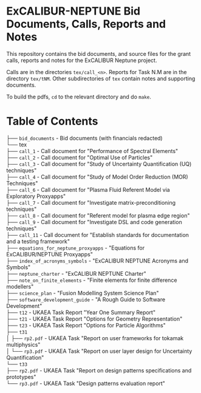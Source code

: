 ExCALIBUR-NEPTUNE Bid Documents, Calls, Reports and Notes
=========================================================

This repository contains the bid documents, and source files for the grant
calls, reports and notes for the ExCALIBUR Neptune project.

Calls are in the directories `tex/call_<n>`.
Reports for Task N.M are in the directory `tex/tNM`.
Other subdirectories of `tex` contain notes and supporting documents.

To build the pdfs, `cd` to the relevant directory and do `make`.

Table of Contents
=================

├── `bid_documents` - Bid documents (with financials redacted)  
└── tex  
    ├── `call_1` - Call document for "Performance of Spectral Elements"  
    ├── `call_2` - Call document for "Optimal Use of Particles"  
    ├── `call_3` - Call document for "Study of Uncertainty Quantification (UQ)   techniques"  
    ├── `call_4` - Call document for "Study of Model Order Reduction (MOR)   Techniques"  
    ├── `call_6` - Call document for "Plasma Fluid Referent Model via Exploratory Proxyapps"  
    ├── `call_7` - Call document for "Investigate matrix-preconditioning   techniques"  
    ├── `call_8` - Call document for "Referent model for plasma edge region"  
    ├── `call_9` - Call document for "Investigate DSL and code generation   techniques"  
    ├── `call_11` - Call document for "Establish standards for documentation and a testing framework"  
    ├── `equations_for_neptune_proxyapps` - "Equations for ExCALIBUR/NEPTUNE Proxyapps"  
    ├── `index_of_acronyms_symbols` - "ExCALIBUR NEPTUNE Acronyms and Symbols"  
    ├── `neptune_charter` - "ExCALIBUR NEPTUNE Charter"  
    ├── `note_on_finite_elements` - "Finite elements for finite difference modellers"  
    ├── `science_plan` - "Fusion Modelling System Science Plan"  
    ├── `software_development_guide` - "A Rough Guide to Software Development"  
    ├── `t12` - UKAEA Task Report "Year One Summary Report"  
    ├── `t21` - UKAEA Task Report "Options for Geometry Representation"  
    ├── `t23` - UKAEA Task Report "Options for Particle Algorithms"  
    ├── `t31`  
    │   ├── `rp2.pdf` - UKAEA Task "Report on user frameworks for tokamak multiphysics"  
    │   └── `rp3.pdf` - UKAEA Task "Report on user layer design for Uncertainty Quantification"  
    └── `t33`  
        ├── `rp2.pdf` - UKAEA Task "Report on design patterns specifications and prototypes"  
        └── `rp3.pdf` - UKAEA Task "Design patterns evaluation report"

